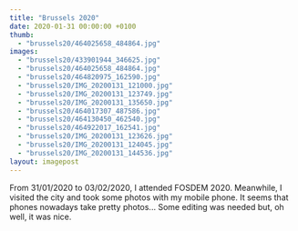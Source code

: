 ```yaml
---
title: "Brussels 2020"
date: 2020-01-31 00:00:00 +0100
thumb: 
  - "brussels20/464025658_484864.jpg"
images: 
  - "brussels20/433901944_346625.jpg"
  - "brussels20/464025658_484864.jpg"
  - "brussels20/464820975_162590.jpg"
  - "brussels20/IMG_20200131_121000.jpg"
  - "brussels20/IMG_20200131_123749.jpg"
  - "brussels20/IMG_20200131_135650.jpg"
  - "brussels20/464017307_487586.jpg"
  - "brussels20/464130450_462540.jpg"
  - "brussels20/464922017_162541.jpg"
  - "brussels20/IMG_20200131_123626.jpg"
  - "brussels20/IMG_20200131_124045.jpg"
  - "brussels20/IMG_20200131_144536.jpg"
layout: imagepost
---
```


From 31/01/2020 to 03/02/2020, I attended FOSDEM 2020. Meanwhile, I visited the city and took some photos with my mobile phone. It seems that phones nowadays take pretty photos... Some editing was needed but, oh well, it was nice.

